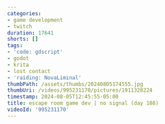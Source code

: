 ```yaml
---
categories:
- game development
- twitch
duration: 17641
shorts: []
tags:
- 'code: gdscript'
- godot
- krita
- lost contact
- 'raiding: NovaLiminal'
thumbPath: /assets/thumbs/20240805174555.jpg
thumbUri: /videos/995231170/pictures/1911328224
timestamp: 2024-08-05T12:45:55-05:00
title: escape room game dev | no signal (day 108)
videoId: '995231170'
---
```

